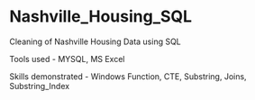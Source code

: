 # Nashville_Housing_SQL

Cleaning of Nashville Housing Data using SQL

Tools used - MYSQL, MS Excel

Skills demonstrated - Windows Function, CTE, Substring, Joins, Substring_Index
